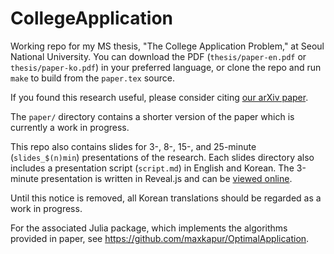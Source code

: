 # CollegeApplication
Working repo for my MS thesis, "The College Application Problem," at Seoul National University. You can download the PDF (`thesis/paper-en.pdf` or `thesis/paper-ko.pdf`) in your preferred language, or clone the repo and run `make` to build from the `paper.tex` source.

If you found this research useful, please consider citing [our arXiv paper](https://arxiv.org/abs/2205.01869).

The `paper/` directory contains a shorter version of the paper which is currently a work in progress.

This repo also contains slides for 3-, 8-, 15-, and 25-minute (`slides_$(n)min`) presentations of the research. Each slides directory also includes a presentation script (`script.md`) in English and Korean. The 3-minute presentation is written in Reveal.js and can be [viewed online](https://misc.maxkapur.com/CollegeApplication/).

Until this notice is removed, all Korean translations should be regarded as a work in progress.

For the associated Julia package, which implements the algorithms provided in paper, see https://github.com/maxkapur/OptimalApplication.
